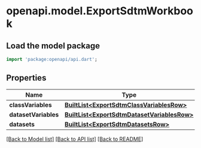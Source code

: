 # openapi.model.ExportSdtmWorkbook

## Load the model package
```dart
import 'package:openapi/api.dart';
```

## Properties
Name | Type | Description | Notes
------------ | ------------- | ------------- | -------------
**classVariables** | [**BuiltList&lt;ExportSdtmClassVariablesRow&gt;**](ExportSdtmClassVariablesRow.md) |  | [optional] 
**datasetVariables** | [**BuiltList&lt;ExportSdtmDatasetVariablesRow&gt;**](ExportSdtmDatasetVariablesRow.md) |  | [optional] 
**datasets** | [**BuiltList&lt;ExportSdtmDatasetsRow&gt;**](ExportSdtmDatasetsRow.md) |  | [optional] 

[[Back to Model list]](../README.md#documentation-for-models) [[Back to API list]](../README.md#documentation-for-api-endpoints) [[Back to README]](../README.md)


